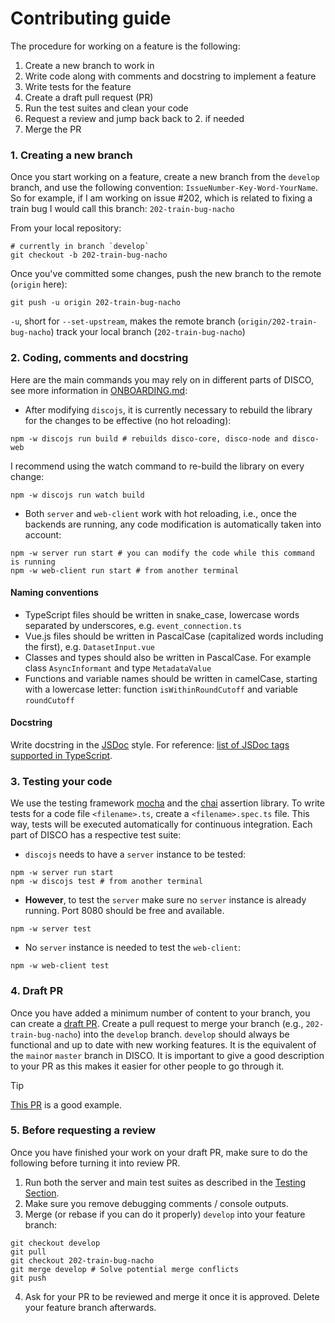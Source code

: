 # Contributing guide

The procedure for working on a feature is the following:
1. Create a new branch to work in
2. Write code along with comments and docstring to implement a feature
3. Write tests for the feature
4. Create a draft pull request (PR)
5. Run the test suites and clean your code
6. Request a review and jump back back to 2. if needed
7. Merge the PR

### 1. Creating a new branch

Once you start working on a feature, create a new branch from the `develop` branch, and use the following convention: `IssueNumber-Key-Word-YourName`.
So for example, if I am working on issue #202, which is related to fixing a train bug I would call this branch: `202-train-bug-nacho`

From your local repository:
```
# currently in branch `develop`
git checkout -b 202-train-bug-nacho
```
Once you've committed some changes, push the new branch to the remote (`origin` here):
```
git push -u origin 202-train-bug-nacho
```
`-u`, short for `--set-upstream`, makes the remote branch (`origin/202-train-bug-nacho`) track your local branch (`202-train-bug-nacho`)

### 2. Coding, comments and docstring

Here are the main commands you may rely on in different parts of DISCO, see more information in [ONBOARDING.md](./ONBOARDING.md):
* After modifying `discojs`, it is currently necessary to rebuild the library for the changes to be effective (no hot reloading):
```
npm -w discojs run build # rebuilds disco-core, disco-node and disco-web
```
I recommend using the watch command to re-build the library on every change:
```
npm -w discojs run watch build
```
* Both `server` and `web-client` work with hot reloading, i.e., once the backends are running, any code modification is automatically taken into account:
```
npm -w server run start # you can modify the code while this command is running
npm -w web-client run start # from another terminal
```

#### Naming conventions

* TypeScript files should be written in snake_case, lowercase words separated by underscores, e.g. `event_connection.ts`
* Vue.js files should be written in PascalCase (capitalized words including the first), e.g. `DatasetInput.vue`
* Classes and types should also be written in PascalCase. For example class `AsyncInformant` and type `MetadataValue`
* Functions and variable names should be written in camelCase, starting with a lowercase letter: function `isWithinRoundCutoff` and variable `roundCutoff`


#### Docstring

Write docstring in the [JSDoc](https://jsdoc.app/) style. For reference: [list of JSDoc tags supported in TypeScript](https://www.typescriptlang.org/docs/handbook/jsdoc-supported-types.html).

### 3. Testing your code

We use the testing framework [mocha](https://mochajs.org/) and the [chai](https://www.chaijs.com/) assertion library.
To write tests for a code file `<filename>.ts`, create a `<filename>.spec.ts` file. This way, tests will be executed automatically for continuous integration.
Each part of DISCO has a respective test suite:
* `discojs` needs to have a `server` instance to be tested:
```
npm -w server run start
npm -w discojs test # from another terminal
```
* **However**, to test the `server` make sure no `server` instance is already running. Port 8080 should be free and available.
```
npm -w server test
```
* No `server` instance is needed to test the `web-client`:
```
npm -w web-client test
```

### 4. Draft PR

Once you have added a minimum number of content to your branch, you can create a [draft PR](https://github.blog/2019-02-14-introducing-draft-pull-requests/). Create a pull request to merge your branch (e.g., `202-train-bug-nacho`) into the `develop` branch. `develop` should always be functional and up to date with new working features. It is the equivalent of the `main`or `master` branch in DISCO.
It is important to give a good description to your PR as this makes it easier for other people to go through it.

> [!TIP]
> [This PR](https://github.com/epfml/disco/pull/176) is a good example.

### 5. Before requesting a review

Once you have finished your work on your draft PR, make sure to do the following before turning it into review PR.

1. Run both the server and main test suites as described in the [Testing Section](#3-testing-your-code).
2. Make sure you remove debugging comments / console outputs.
3. Merge (or rebase if you can do it properly) `develop` into your feature branch:
```
git checkout develop
git pull
git checkout 202-train-bug-nacho
git merge develop # Solve potential merge conflicts
git push
```
4. Ask for your PR to be reviewed and merge it once it is approved. Delete your feature branch afterwards.
